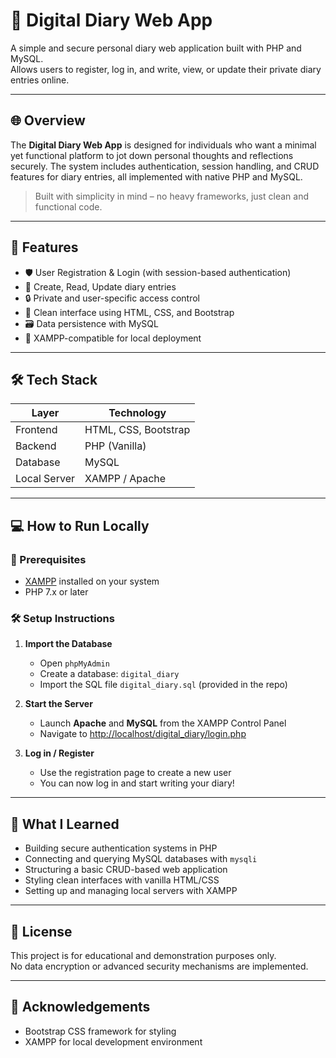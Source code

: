 # 📝 Digital Diary Web App

A simple and secure personal diary web application built with PHP and MySQL.  
Allows users to register, log in, and write, view, or update their private diary entries online.

---

## 🌐 Overview

The **Digital Diary Web App** is designed for individuals who want a minimal yet functional platform to jot down personal thoughts and reflections securely. The system includes authentication, session handling, and CRUD features for diary entries, all implemented with native PHP and MySQL.

> Built with simplicity in mind – no heavy frameworks, just clean and functional code.

---

## 🚀 Features

- 🛡️ User Registration & Login (with session-based authentication)
- 📖 Create, Read, Update diary entries
- 🔒 Private and user-specific access control
- 🎨 Clean interface using HTML, CSS, and Bootstrap
- 🗃️ Data persistence with MySQL
- 🧰 XAMPP-compatible for local deployment

---

## 🛠️ Tech Stack

| Layer         | Technology      |
|---------------|-----------------|
| Frontend      | HTML, CSS, Bootstrap |
| Backend       | PHP (Vanilla)   |
| Database      | MySQL           |
| Local Server  | XAMPP / Apache  |

---

## 💻 How to Run Locally

### 🔧 Prerequisites
- [XAMPP](https://www.apachefriends.org/index.html) installed on your system
- PHP 7.x or later

### 🛠️ Setup Instructions

1. **Import the Database**
   - Open `phpMyAdmin`
   - Create a database: `digital_diary`
   - Import the SQL file `digital_diary.sql` (provided in the repo)

2. **Start the Server**
   - Launch **Apache** and **MySQL** from the XAMPP Control Panel
   - Navigate to [http://localhost/digital_diary/login.php](http://localhost/digital_diary/login.php)

3. **Log in / Register**
   - Use the registration page to create a new user
   - You can now log in and start writing your diary!

---

## 🧠 What I Learned

- Building secure authentication systems in PHP
- Connecting and querying MySQL databases with `mysqli`
- Structuring a basic CRUD-based web application
- Styling clean interfaces with vanilla HTML/CSS
- Setting up and managing local servers with XAMPP

---

## 🔐 License

This project is for educational and demonstration purposes only.  
No data encryption or advanced security mechanisms are implemented.

---

## 🙏 Acknowledgements

- Bootstrap CSS framework for styling
- XAMPP for local development environment

